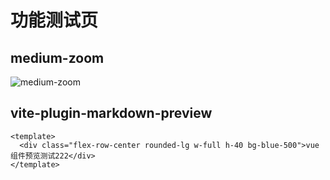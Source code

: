 # 功能测试页

## medium-zoom

![medium-zoom](/avatar.png)

## vite-plugin-markdown-preview

```vue preview
<template>
  <div class="flex-row-center rounded-lg w-full h-40 bg-blue-500">vue 组件预览测试222</div>
</template>
```

